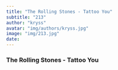 ```yaml
---
title: "The Rolling Stones - Tattoo You"
subtitle: "213"
author: "kryss"
avatar: "img/authors/kryss.jpg"
image: "img/213.jpg"
date:
---
```


### The Rolling Stones - Tattoo You
